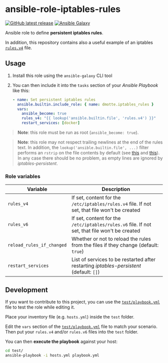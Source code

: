 # ansible-role-iptables-rules

[![GitHub latest release](https://img.shields.io/github/v/release/dmotte/ansible-role-iptables-rules?logo=github&style=flat-square)](https://github.com/dmotte/ansible-role-iptables-rules/actions)
[![Ansible Galaxy](https://img.shields.io/badge/galaxy-dmotte.iptables__rules-blueviolet?logo=ansible&style=flat-square)](https://galaxy.ansible.com/dmotte/iptables_rules)

Ansible role to define **persistent iptables rules**.

In addition, this repository contains also a useful example of an iptables [`rules.v4`](test/rules.v4) file.

## Usage

1. Install this role using the `ansible-galaxy` CLI tool
2. You can then include it into the `tasks` section of your _Ansible Playbook_ like this:

   ```yaml
   - name: Set persistent iptables rules
     ansible.builtin.include_role: { name: dmotte.iptables_rules }
     vars:
       ansible_become: true
       rules_v4: "{{ lookup('ansible.builtin.file', 'rules.v4') }}"
       restart_services: [docker]
   ```

> **Note**: this role must be run as root (`ansible_become: true`).

> **Note**: this role may not respect trailing newlines at the end of the rules text. In addition, the `lookup('ansible.builtin.file', ...)` filter performs an `rstrip` on the file contents by default (see [this](https://docs.ansible.com/ansible/latest/collections/ansible/builtin/file_lookup.html) and [this](https://github.com/ansible/ansible/issues/30829)). In any case there should be no problem, as empty lines are ignored by _iptables-persistent_.

### Role variables

| Variable                  | Description                                                                                   |
| ------------------------- | --------------------------------------------------------------------------------------------- |
| `rules_v4`                | If set, content for the `/etc/iptables/rules.v4` file. If not set, that file won't be created |
| `rules_v6`                | If set, content for the `/etc/iptables/rules.v6` file. If not set, that file won't be created |
| `reload_rules_if_changed` | Whether or not to reload the rules from the files if they change (default: `true`)            |
| `restart_services`        | List of services to be restarted after restarting _iptables-persistent_ (default: `[]`)       |

## Development

If you want to contribute to this project, you can use the [`test/playbook.yml`](test/playbook.yml) file to test the role while editing it.

Place your inventory file (e.g. `hosts.yml`) inside the `test` folder.

Edit the `vars` section of the [`test/playbook.yml`](test/playbook.yml) file to match your scenario. Then put your `rules.v4` and/or `rules.v6` files into the `test` folder.

You can then **execute the playbook** against your host:

```bash
cd test/
ansible-playbook -i hosts.yml playbook.yml
```
